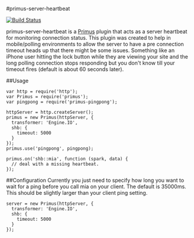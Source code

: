 #primus-server-heartbeat

[![Build Status](https://travis-ci.org/primus/primus.png?branch=master)](https://travis-ci.org/james-huston/primus-server-heartbeat)

primus-server-heartbeat is a [Primus](https://github.com/primus/primus) plugin that acts as a server heartbeat for monitoring connection status. This plugin was created to help in mobile/polling environments to allow the server to have a pre connection timeout heads up that there might be some issues. Something like an iPhone user hitting the lock button while they are viewing your site and the long polling connection stops responding but you don't know till your timeout fires (default is about 60 seconds later).

##Usage

    var http = require('http');
    var Primus = require('primus');
    var pingpong = require('primus-pingpong');

    httpServer = http.createServer();
    primus = new Primus(httpServer, {
      transformer: 'Engine.IO',
      shb: {
        timeout: 5000
      }
    });
    primus.use('pingpong', pingpong);
    
    primus.on('shb::mia', function (spark, data) {
      // deal with a missing heartbeat.
    });

##Configuration
Currently you just need to specify how long you want to wait for a ping before you call mia on your client. The default is 35000ms. This should be slightly larger than your client ping setting.

    server = new Primus(httpServer, {
      transformer: 'Engine.IO',
      shb: {
        timeout: 5000
      }
    });
